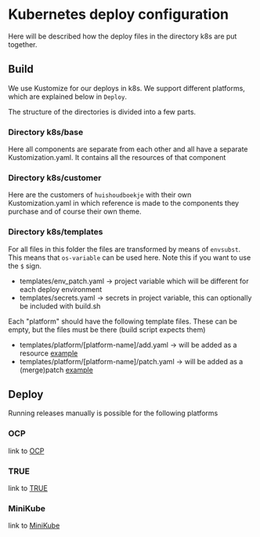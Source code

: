 # Kubernetes deploy configuration

Here will be described how the deploy files in the directory k8s are put together.

## Build

We use Kustomize for our deploys in k8s. We support different platforms, which are explained below in `Deploy`.

The structure of the directories is divided into a few parts.

### Directory k8s/base

Here all components are separate from each other and all have a separate Kustomization.yaml. It contains all the resources of that component

### Directory k8s/customer

Here are the customers of `huishoudboekje` with their own Kustomization.yaml in which reference is made to the components they purchase and of course their own theme.

### Directory k8s/templates

For all files in this folder the files are transformed by means of `envsubst`. This means that `os-variable` can be used here. Note this if you want to use the `$` sign.

* templates/env_patch.yaml -> project variable which will be different for each deploy environment
* templates/secrets.yaml -> secrets in project variable, this can optionally be included with build.sh

Each "platform" should have the following template files. These can be empty, but the files must be there (build script expects them)

* templates/platform/[platform-name]/add.yaml -> will be added as a resource [example](https://github.com/kubernetes-sigs/kustomize/blob/master/examples/mySql/README.md#add-the-resources)
* templates/platform/[platform-name]/patch.yaml -> will be added as a (merge)patch [example](https://kubernetes.io/docs/tasks/manage-kubernetes-objects/kustomization/#customizing)

## Deploy

Running releases manually is possible for the following platforms

### OCP

link to [OCP](k8s_deploy_ocp.md)

### TRUE

link to [TRUE](k8s_deploy_true.md)

### MiniKube

link to [MiniKube](k8s_deploy_minikube.md)
